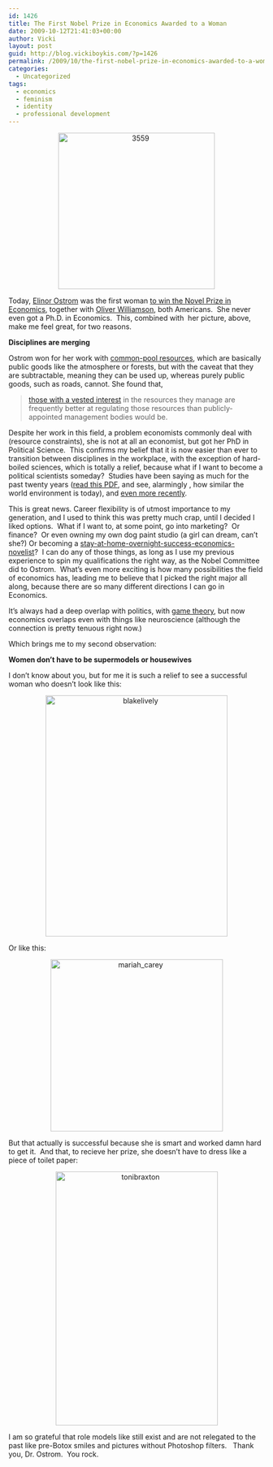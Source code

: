 ```yaml
---
id: 1426
title: The First Nobel Prize in Economics Awarded to a Woman
date: 2009-10-12T21:41:03+00:00
author: Vicki
layout: post
guid: http://blog.vickiboykis.com/?p=1426
permalink: /2009/10/the-first-nobel-prize-in-economics-awarded-to-a-woman/
categories:
  - Uncategorized
tags:
  - economics
  - feminism
  - identity
  - professional development
---
```

<p style="text-align: center;">
  <a href="http://blog.vickiboykis.com/wp-content/uploads/2009/10/3559.jpg"><img class="size-full wp-image-1427 aligncenter" title="3559" src="http://blog.vickiboykis.com/wp-content/uploads/2009/10/3559.jpg" alt="3559" width="308" height="308" /></a>
</p>

Today, [Elinor Ostrom](http://www.indiana.edu/~workshop/people/lostromcv.htm) was the first woman [to win the Novel Prize in Economics](http://curiouscapitalist.blogs.time.com/2009/10/12/ostrom-and-williamson-get-the-riksbank/), together with [Oliver Williamson](http://delong.posterous.com/20091012-oliver-williamson), both Americans.  She never even got a Ph.D. in Economics.  This, combined with  her picture, above, make me feel great, for two reasons.

**Disciplines are merging**

Ostrom won for her work with [common-pool resources](http://en.wikipedia.org/wiki/Common_pool_resources), which are basically public goods like the atmosphere or forests, but with the caveat that they are subtractable, meaning they can be used up, whereas purely public goods, such as roads, cannot. She found that,

> [those with a vested interest](http://nobelprize.org/nobel_prizes/economics/laureates/2009/speedread.html) in the resources they manage are frequently better at regulating those resources than publicly-appointed management bodies would be.

Despite her work in this field, a problem economists commonly deal with (resource constraints), she is not at all an economist, but got her PhD in Political Science.  This confirms my belief that it is now easier than ever to transition between disciplines in the workplace, with the exception of hard-boiled sciences, which is totally a relief, because what if I want to become a political scientists someday?  Studies have been saying as much for the past twenty years ([read this PDF](www.neilrudenstine.harvard.edu/pdfs/changing.pdf), and see, alarmingly , how similar the world environment is today), and [even more recently](http://findarticles.com/p/articles/mi_qn4182/is_20000511/ai_n10137709/).

This is great news. Career flexibility is of utmost importance to my generation, and I used to think this was pretty much crap, until I decided I liked options.  What if I want to, at some point, go into marketing?  Or finance?  Or even owning my own dog paint studio (a girl can dream, can&#8217;t she?) Or becoming a [stay-at-home-overnight-success-economics-novelist](http://blog.vickiboykis.com/2009/10/11/my-unborn-novel-is-annoying-me-nanowrimo/)?  I can do any of those things, as long as I use my previous experience to spin my qualifications the right way, as the Nobel Committee did to Ostrom.  What&#8217;s even more exciting is how many possibilities the field of economics has, leading me to believe that I picked the right major all along, because there are so many different directions I can go in Economics.

It&#8217;s always had a deep overlap with politics, with [game theory](http://en.wikipedia.org/wiki/Game_theory), but now economics overlaps even with things like neuroscience (although the connection is pretty tenuous right now.)

Which brings me to my second observation:

**Women don&#8217;t have to be supermodels or housewives**

I don&#8217;t know about you, but for me it is such a relief to see a successful woman who doesn&#8217;t look like this:

<p style="text-align: center;">
  <a href="http://blog.vickiboykis.com/wp-content/uploads/2009/10/blakelivery.jpg"><img class="size-full wp-image-1429 aligncenter" title="blakelivery" src="http://blog.vickiboykis.com/wp-content/uploads/2009/10/blakelivery.jpg" alt="blakelively" width="358" height="475" /></a> 
  
  <p>
    Or like this:
  </p>
  
  <p>
    <center>
      <a href="http://blog.vickiboykis.com/wp-content/uploads/2009/10/mariah_carey.jpg"><img class="aligncenter size-full wp-image-1430" title="mariah_carey" src="http://blog.vickiboykis.com/wp-content/uploads/2009/10/mariah_carey.jpg" alt="mariah_carey" width="339" height="339" /></a>
    </center>
  </p>
  
  <p>
    But that actually is successful because she is smart and worked damn hard to get it.  And that, to recieve her prize, she doesn&#8217;t have to dress like a piece of toilet paper:
  </p>
  
  <p>
    <center>
      <a href="http://blog.vickiboykis.com/wp-content/uploads/2009/10/tonibraxton.jpg"><img class="aligncenter size-full wp-image-1431" title="tonibraxton" src="http://blog.vickiboykis.com/wp-content/uploads/2009/10/tonibraxton.jpg" alt="tonibraxton" width="319" height="500" /></a>
    </center>
  </p>
  
  <p>
    I am so grateful that role models like still exist and are not relegated to the past like pre-Botox smiles and pictures without Photoshop filters.   Thank you, Dr. Ostrom.  You rock.
  </p>